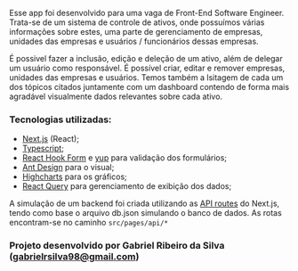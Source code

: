 Esse app foi desenvolvido para uma vaga de Front-End Software Engineer.
Trata-se de um sistema de controle de ativos, onde possuímos várias informações sobre estes, uma parte de gerenciamento de empresas, unidades das empresas e usuários / funcionários dessas empresas.

É possivel fazer a inclusão, edição e deleção de um ativo, além de delegar um usuário como responsável.
É possível criar, editar e remover empresas, unidades das empresas e usuários.
Temos também a lsitagem de cada um dos tópicos citados juntamente com um dashboard contendo de forma mais agradável visualmente dados relevantes sobre cada ativo.

### Tecnologias utilizadas:
- [Next.js](https://nextjs.org/) (React);
- [Typescript](https://nextjs.org/docs/basic-features/typescript);
- [React Hook Form](https://react-hook-form.com/) e [yup](https://www.npmjs.com/package/yup) para validação dos formulários;
- [Ant Design](https://ant.design/) para o visual;
- [Highcharts](https://www.highcharts.com/) para os gráficos;
- [React Query](https://react-query.tanstack.com/) para gerenciamento de exibição dos dados;

A simulação de um backend foi criada utilizando as [API routes](https://nextjs.org/docs/api-routes/introduction) do Next.js, tendo como base o arquivo db.json simulando o banco de dados. As rotas encontram-se no caminho `src/pages/api/*`

### Projeto desenvolvido por **Gabriel Ribeiro da Silva** ([gabrielrsilva98@gmail.com](mailto:gabrielrsilva98@gmail.com))
